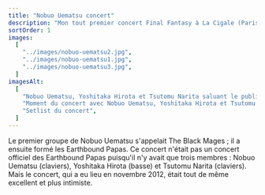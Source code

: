 ```yaml
---
title: "Nobuo Uematsu concert"
description: "Mon tout premier concert Final Fantasy à La Cigale (Paris) en novembre 2012 avec Nobuo Uematsu !"
sortOrder: 1
images:
  [
    "../images/nobuo-uematsu2.jpg",
    "../images/nobuo-uematsu1.jpg",
    "../images/nobuo-uematsu3.jpg",
  ]
imagesAlt:
  [
    "Nobuo Uematsu, Yoshitaka Hirota et Tsutomu Narita saluant le public",
    "Moment du concert avec Nobuo Uematsu, Yoshitaka Hirota et Tsutomu Narita",
    "Setlist du concert",
  ]
---
```


Le premier groupe de Nobuo Uematsu s'appelait The Black Mages ; il a ensuite formé les Earthbound Papas. Ce concert n'était pas un concert officiel des Earthbound Papas puisqu'il n'y avait que trois membres : Nobuo Uematsu (claviers), Yoshitaka Hirota (basse) et Tsutomu Narita (claviers). Mais le concert, qui a eu lieu en novembre 2012, était tout de même excellent et plus intimiste.
